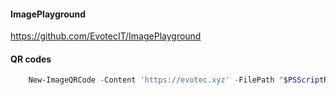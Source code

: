 #### ImagePlayground
https://github.com/EvotecIT/ImagePlayground


#### QR codes
```powershell
    New-ImageQRCode -Content 'https://evotec.xyz' -FilePath "$PSScriptRoot\Samples\QRCode.png"
```

